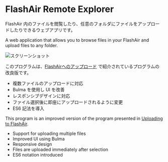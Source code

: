 # FlashAir Remote Explorer

FlashAir 内のファイルを閲覧したり、任意のフォルダにファイルをアップロードしたりできるウェブアプリです。

A web application that allows you to browse files in your FlashAir and upload files to any folder.

![スクリーンショット](https://github.com/r-40021/flashair-remote-explorer/assets/75155258/8da809fa-d0b0-4378-ac2a-9e0102c7074e)

このプログラムは、[FlashAirへのアップロード](https://flashair-developers.github.io/website/docs/tutorials/advanced/2.html) で紹介されているプログラムの改良版です。

- 複数ファイルのアップロードに対応
- Bulma を使用し UI を改善
- レスポンシブデザインに対応
- ファイル選択後に即座にアップロードされるように変更
- ES6 記法を導入

This program is an improved version of the program presented in [Uploading to FlashAir](https://flashair-developers.github.io/website/docs/tutorials/advanced/2.html).

- Support for uploading multiple files
- Improved UI using Bulma
- Responsive design
- Files are uploaded immediately after selection
- ES6 notation introduced
